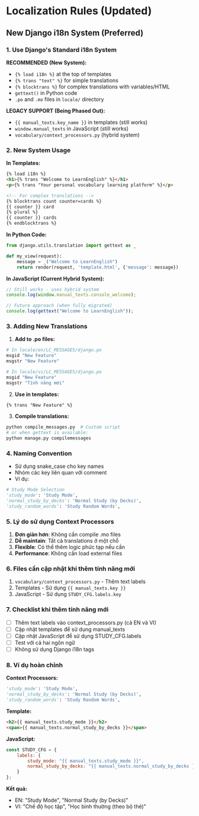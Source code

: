 # Localization Rules (Updated)

## New Django i18n System (Preferred)

### 1. Use Django's Standard i18n System

**RECOMMENDED (New System):**
- `{% load i18n %}` at the top of templates
- `{% trans "text" %}` for simple translations
- `{% blocktrans %}` for complex translations with variables/HTML
- `gettext()` in Python code
- `.po` and `.mo` files in `locale/` directory

**LEGACY SUPPORT (Being Phased Out):**
- `{{ manual_texts.key_name }}` in templates (still works)
- `window.manual_texts` in JavaScript (still works)
- `vocabulary/context_processors.py` (hybrid system)

### 2. New System Usage

**In Templates:**
```html
{% load i18n %}
<h1>{% trans "Welcome to LearnEnglish" %}</h1>
<p>{% trans "Your personal vocabulary learning platform" %}</p>

<!-- For complex translations -->
{% blocktrans count counter=cards %}
{{ counter }} card
{% plural %}
{{ counter }} cards
{% endblocktrans %}
```

**In Python Code:**
```python
from django.utils.translation import gettext as _

def my_view(request):
    message = _("Welcome to LearnEnglish")
    return render(request, 'template.html', {'message': message})
```

**In JavaScript (Current Hybrid System):**
```javascript
// Still works - uses hybrid system
console.log(window.manual_texts.console_welcome);

// Future approach (when fully migrated)
console.log(gettext("Welcome to LearnEnglish"));
```

### 3. Adding New Translations

1. **Add to .po files:**
```bash
# In locale/en/LC_MESSAGES/django.po
msgid "New Feature"
msgstr "New Feature"

# In locale/vi/LC_MESSAGES/django.po
msgid "New Feature"
msgstr "Tính năng mới"
```

2. **Use in templates:**
```html
{% trans "New Feature" %}
```

3. **Compile translations:**
```bash
python compile_messages.py  # Custom script
# or when gettext is available:
python manage.py compilemessages
```

### 4. Naming Convention

- Sử dụng snake_case cho key names
- Nhóm các key liên quan với comment
- Ví dụ:
```python
# Study Mode Selection
'study_mode': 'Study Mode',
'normal_study_by_decks': 'Normal Study (by Decks)',
'study_random_words': 'Study Random Words',
```

### 5. Lý do sử dụng Context Processors

1. **Đơn giản hơn**: Không cần compile .mo files
2. **Dễ maintain**: Tất cả translations ở một chỗ
3. **Flexible**: Có thể thêm logic phức tạp nếu cần
4. **Performance**: Không cần load external files

### 6. Files cần cập nhật khi thêm tính năng mới

1. `vocabulary/context_processors.py` - Thêm text labels
2. Templates - Sử dụng `{{ manual_texts.key }}`
3. JavaScript - Sử dụng `STUDY_CFG.labels.key`

### 7. Checklist khi thêm tính năng mới

- [ ] Thêm text labels vào context_processors.py (cả EN và VI)
- [ ] Cập nhật templates để sử dụng manual_texts
- [ ] Cập nhật JavaScript để sử dụng STUDY_CFG.labels
- [ ] Test với cả hai ngôn ngữ
- [ ] Không sử dụng Django i18n tags

### 8. Ví dụ hoàn chỉnh

**Context Processors:**
```python
'study_mode': 'Study Mode',
'normal_study_by_decks': 'Normal Study (by Decks)',
'study_random_words': 'Study Random Words',
```

**Template:**
```html
<h2>{{ manual_texts.study_mode }}</h2>
<span>{{ manual_texts.normal_study_by_decks }}</span>
```

**JavaScript:**
```javascript
const STUDY_CFG = {
    labels: {
        study_mode: "{{ manual_texts.study_mode }}",
        normal_study_by_decks: "{{ manual_texts.normal_study_by_decks }}",
    }
};
```

**Kết quả:**
- EN: "Study Mode", "Normal Study (by Decks)"
- VI: "Chế độ học tập", "Học bình thường (theo bộ thẻ)" 
